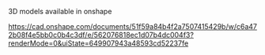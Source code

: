 3D models available in onshape



https://cad.onshape.com/documents/51f59a84b4f2a7507415429b/w/c6a472b08f4e5bb0c0b4c3df/e/562076818ec1d07b4dc004f3?renderMode=0&uiState=649907943a48593cd52237fe